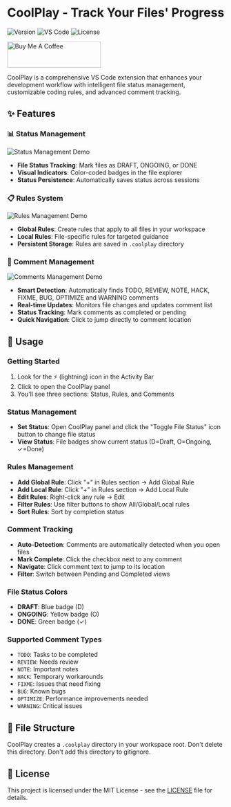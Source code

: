 # CoolPlay - Track Your Files' Progress

![Version](https://img.shields.io/badge/version-1.0.0-blue.svg)
![VS Code](https://img.shields.io/badge/VS%20Code-1.74.0+-brightgreen.svg)
![License](https://img.shields.io/badge/license-MIT-green.svg)

<a href="https://www.buymeacoffee.com/coolplay" target="_blank"><img src="https://cdn.buymeacoffee.com/buttons/v2/default-yellow.png" alt="Buy Me A Coffee" style="height: 60px !important;width: 217px !important;" ></a>

CoolPlay is a comprehensive VS Code extension that enhances your development workflow with intelligent file status management, customizable coding rules, and advanced comment tracking.

## ✨ Features

### 📊 Status Management

![Status Management Demo](https://raw.githubusercontent.com/eyyubzademireli/coolplay-vscode/main/Status.gif)

- **File Status Tracking**: Mark files as DRAFT, ONGOING, or DONE
- **Visual Indicators**: Color-coded badges in the file explorer
- **Status Persistence**: Automatically saves status across sessions

### 📋 Rules System

![Rules Management Demo](https://raw.githubusercontent.com/eyyubzademireli/coolplay-vscode/main/Rules.gif)

- **Global Rules**: Create rules that apply to all files in your workspace
- **Local Rules**: File-specific rules for targeted guidance
- **Persistent Storage**: Rules are saved in `.coolplay` directory

### 💬 Comment Management

![Comments Management Demo](https://raw.githubusercontent.com/eyyubzademireli/coolplay-vscode/main/Comment.gif)

- **Smart Detection**: Automatically finds TODO, REVIEW, NOTE, HACK, FIXME, BUG, OPTIMIZE and WARNING comments
- **Real-time Updates**: Monitors file changes and updates comment list
- **Status Tracking**: Mark comments as completed or pending
- **Quick Navigation**: Click to jump directly to comment location

## 📖 Usage

### Getting Started

1. Look for the ⚡ (lightning) icon in the Activity Bar
2. Click to open the CoolPlay panel
3. You'll see three sections: Status, Rules, and Comments

### Status Management

- **Set Status**: Open CoolPlay panel and click the "Toggle File Status" icon button to change file status
- **View Status**: File badges show current status (D=Draft, O=Ongoing, ✓=Done)

### Rules Management

- **Add Global Rule**: Click "+" in Rules section → Add Global Rule
- **Add Local Rule**: Click "+" in Rules section → Add Local Rule
- **Edit Rules**: Right-click any rule → Edit
- **Filter Rules**: Use filter buttons to show All/Global/Local rules
- **Sort Rules**: Sort by completion status

### Comment Tracking

- **Auto-Detection**: Comments are automatically detected when you open files
- **Mark Complete**: Click the checkbox next to any comment
- **Navigate**: Click comment text to jump to its location
- **Filter**: Switch between Pending and Completed views

### File Status Colors

- **DRAFT**: Blue badge (D)
- **ONGOING**: Yellow badge (O)
- **DONE**: Green badge (✓)

### Supported Comment Types

- `TODO`: Tasks to be completed
- `REVIEW`: Needs review
- `NOTE`: Important notes
- `HACK`: Temporary workarounds
- `FIXME`: Issues that need fixing
- `BUG`: Known bugs
- `OPTIMIZE`: Performance improvements needed
- `WARNING`: Critical issues

## 📁 File Structure

CoolPlay creates a `.coolplay` directory in your workspace root. Don't delete this directory. Don't add this directory to gitignore.

## 📄 License

This project is licensed under the MIT License - see the [LICENSE](LICENSE) file for details.

